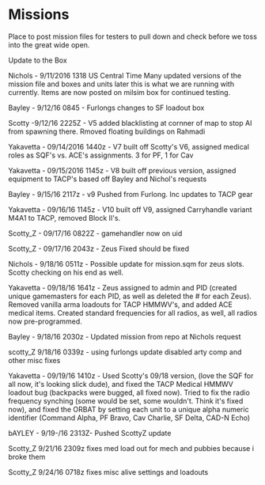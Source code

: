 # Missions
Place to post mission files for testers to pull down and check before we toss into the great wide open.

Update to the Box

Nichols - 9/11/2016 1318 US Central Time
Many updated versions of the mission file and boxes and units later this is what we are running with currently. Items are now posted on milsim box for continued testing.

Bayley - 9/12/16 0845 - Furlongs changes to SF loadout box

Scotty -9/12/16 2225Z - V5 added blacklisting at cornner of map to stop AI from spawning there. Rmoved floating buildings on Rahmadi

Yakavetta - 09/14/2016 1440z - V7 built off Scotty's V6, assigned medical roles as SQF's vs. ACE's assignments.  3 for PF, 1 for Cav 

Yakavetta - 09/15/2016 1145z - V8 built off previous version, assigned equipment to TACP's based off Bayley and Nichol's requests

Bayley - 9/15/16 2117z - v9 Pushed from Furlong. Inc updates to TACP gear

Yakavetta - 09/16/16 1145z - V10 built off V9, assigned Carryhandle variant M4A1 to TACP, removed Block II's.  

Scotty_Z - 09/17/16 0822Z - gamehandler now on uid

Scotty_Z - 09/17/16 2043z - Zeus Fixed should be fixed

Nichols - 9/18/16 0511z - Possible update for mission.sqm for zeus slots. Scotty checking on his end as well.

Yakavetta - 09/18/16 1641z - Zeus assigned to admin and PID (created unique gamemasters for each PID, as well as deleted the # for each Zeus). Removed vanilla arma loadouts for TACP HMMWV's, and added ACE medical items. Created standard frequencies for all radios, as well, all radios now pre-programmed. 

Bayley - 9/18/16 2030z - Updated mission from repo at Nichols request

scotty_Z 9/18/16 0339z - using furlongs update disabled arty comp and other misc fixes

Yakavetta - 09/19/16 1410z - Used Scotty's 09/18 version, (love the SQF for all now, it's looking slick dude), and fixed the TACP Medical HMMWV loadout bug (backpacks were bugged, all fixed now).  Tried to fix the radio frequency synching (some would be set, some wouldn't.  Think it's fixed now), and fixed the ORBAT by setting each unit to a unique alpha numeric identifier (Command Alpha, PF Bravo, Cav Charlie, SF Delta, CAD-N Echo)

bAYLEY - 9/19-/16 2313Z- Pushed ScottyZ update

Scotty_Z 9/21/16 2309z fixes med load out for mech and pubbies because i broke them

Scotty_Z 9/24/16 0718z fixes misc alive settings and loadouts
